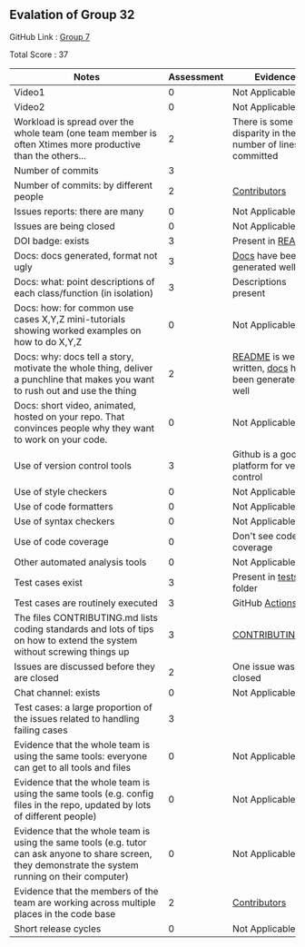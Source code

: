 ## Evalation of Group 32

GitHub Link : [Group 7]([https://github.com/yzhu27/CSVAnalyser](https://github.com/sohambapat/SWE-Group-32-Assignments))

Total Score : 37

|<div style="width:256px">Notes</div>|Assessment|Evidence|
|--------|------|-------|
|Video1|0|Not Applicable|
|Video2|0|Not Applicable|
|Workload is spread over the whole team (one team member is often Xtimes more productive than the others...|2|There is some disparity in the number of lines committed|
|Number of commits|3||
|Number of commits: by different people|2|[Contributors](https://github.com/sohambapat/SWE-Group-32-Assignments/graphs/contributors)|
|Issues reports: there are many|0|Not Applicable|
|Issues are being closed|0|Not Applicable|
|DOI badge: exists|3|Present in [README]([https://github.com/yzhu27/CSVAnalyser](https://github.com/sohambapat/SWE-Group-32-Assignments))|
|Docs: docs generated, format not ugly|3|[Docs](https://sohambapat.github.io/SWE-Group-32-Assignments/src/) have been generated well|
|Docs: what: point descriptions of each class/function (in isolation)|3|Descriptions present|
|Docs: how: for common use cases X,Y,Z mini-tutorials showing worked examples on how to do X,Y,Z|0|Not Applicable|
|Docs: why: docs tell a story, motivate the whole thing, deliver a punchline that makes you want to rush out and use the thing|2|[README](https://github.com/sohambapat/SWE-Group-32-Assignments) is well-written, [docs](https://sohambapat.github.io/SWE-Group-32-Assignments/src/) have been generated well|
|Docs: short video, animated, hosted on your repo. That convinces people why they want to work on your code.|0|Not Applicable|
|Use of version control tools|3|Github is a good platform for version control|
|Use of  style checkers|0|Not Applicable|
|Use of code  formatters|0|Not Applicable|
|Use of syntax checkers|0|Not Applicable|
|Use of code coverage|0|Don't see code coverage|
|Other automated analysis tools|0|Not Applicable|
|Test cases exist|3|Present in [tests](https://github.com/sohambapat/SWE-Group-32-Assignments/blob/main/test/test.py) folder|
|Test cases are routinely executed|3|GitHub [Actions](https://github.com/sohambapat/SWE-Group-32-Assignments/actions)|
|The files CONTRIBUTING.md lists coding standards and lots of tips on how to extend the system without screwing things up|3|[CONTRIBUTING.md](https://github.com/sohambapat/SWE-Group-32-Assignments/blob/main/CONTRIBUTING.md)|
|Issues are discussed before they are closed|2|One issue was closed|
|Chat channel: exists|0|Not Applicable|
|Test cases: a large proportion of the issues related to handling failing cases|3||
|Evidence that the whole team is using the same tools: everyone can get to all tools and files|0|Not Applicable|
|Evidence that the whole team is using the same tools (e.g. config files in the repo, updated by lots of different people)|0|Not Applicable|
|Evidence that the whole team is using the same tools (e.g. tutor can ask anyone to share screen, they demonstrate the system running on their computer)|0|Not Applicable|
|Evidence that the members of the team are working across multiple places in the code base|2|[Contributors](https://github.com/sohambapat/SWE-Group-32-Assignments/graphs/contributors)|
|Short release cycles|0|Not Applicable|
